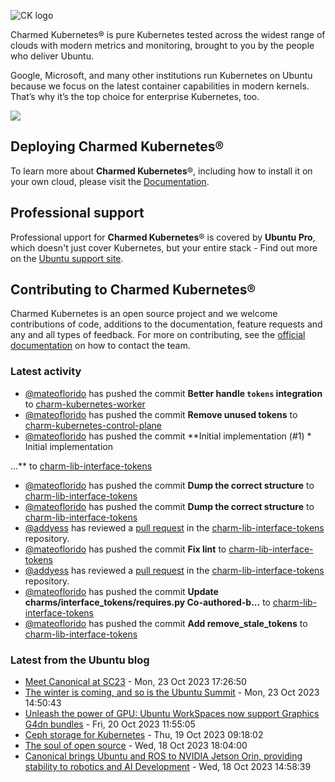![CK logo](https://assets.ubuntu.com/v1/451d4cf4-Charmed+Kubernetes_RGB_onWhite_2022.svg)

Charmed Kubernetes® is pure Kubernetes tested across the widest range of clouds with modern metrics and monitoring, brought to you by the people who deliver Ubuntu.

Google, Microsoft, and many other institutions run Kubernetes on Ubuntu because we focus on the latest container capabilities in modern kernels. That’s why it’s the top choice for enterprise Kubernetes, too.

![](https://assets.ubuntu.com/v1/843c77b6-juju-at-a-glace.svg)

## Deploying Charmed Kubernetes®

To learn more about **Charmed Kubernetes**®, including how to install it on your own cloud, please visit the [Documentation][docs].

## Professional support

Professional upport for **Charmed Kubernetes**® is covered by **Ubuntu Pro**, which doesn't just cover Kubernetes, but your entire stack - Find out more on the [Ubuntu support site](https://ubuntu.com/support).

## Contributing to Charmed Kubernetes®

Charmed Kubernetes is an open source project and we welcome contributions of code, additions to the documentation, feature requests and any and all types of feedback. For more on contributing, see the [official documentation][get-in-touch] on how to contact the team.

<!-- LINKS -->
[docs]: https://ubuntu.com/kubernetes/docs
[get-in-touch]: https://ubuntu.com/kubernetes/docs/get-in-touch

### Latest activity

<!-- activity starts -->
 - [@mateoflorido](https://github.com/mateoflorido) has pushed the commit **Better handle `tokens` integration** to [charm-kubernetes-worker](https://github.com/charmed-kubernetes/charm-kubernetes-worker)
 - [@mateoflorido](https://github.com/mateoflorido) has pushed the commit **Remove unused tokens** to [charm-kubernetes-control-plane](https://github.com/charmed-kubernetes/charm-kubernetes-control-plane)
 - [@mateoflorido](https://github.com/mateoflorido) has pushed the commit **Initial implementation (#1)  * Initial implementation  ...** to [charm-lib-interface-tokens](https://github.com/charmed-kubernetes/charm-lib-interface-tokens)
 - [@mateoflorido](https://github.com/mateoflorido) has pushed the commit **Dump the correct structure** to [charm-lib-interface-tokens](https://github.com/charmed-kubernetes/charm-lib-interface-tokens)
 - [@mateoflorido](https://github.com/mateoflorido) has pushed the commit **Dump the correct structure** to [charm-lib-interface-tokens](https://github.com/charmed-kubernetes/charm-lib-interface-tokens)
 - [@addyess](https://github.com/addyess) has reviewed a [pull request](https://github.com/charmed-kubernetes/charm-lib-interface-tokens/pull/1) in the [charm-lib-interface-tokens](https://github.com/charmed-kubernetes/charm-lib-interface-tokens) repository.
 - [@mateoflorido](https://github.com/mateoflorido) has pushed the commit **Fix lint** to [charm-lib-interface-tokens](https://github.com/charmed-kubernetes/charm-lib-interface-tokens)
 - [@addyess](https://github.com/addyess) has reviewed a [pull request](https://github.com/charmed-kubernetes/charm-lib-interface-tokens/pull/1) in the [charm-lib-interface-tokens](https://github.com/charmed-kubernetes/charm-lib-interface-tokens) repository.
 - [@mateoflorido](https://github.com/mateoflorido) has pushed the commit **Update charms/interface_tokens/requires.py  Co-authored-b...** to [charm-lib-interface-tokens](https://github.com/charmed-kubernetes/charm-lib-interface-tokens)
 - [@mateoflorido](https://github.com/mateoflorido) has pushed the commit **Add remove_stale_tokens** to [charm-lib-interface-tokens](https://github.com/charmed-kubernetes/charm-lib-interface-tokens)
<!-- activity ends -->

<!-- roadmap starts -->

<!-- roadmap ends -->

### Latest from the Ubuntu blog

<!-- blog starts -->
* [Meet Canonical at SC23](https://ubuntu.com//blog/meet-canonical-at-sc23) - Mon, 23 Oct 2023 17:26:50 
* [The winter is coming, and so is the Ubuntu Summit](https://ubuntu.com//blog/the-winter-is-coming-and-so-is-the-ubuntu-summit) - Mon, 23 Oct 2023 14:50:43 
* [Unleash the power of GPU: Ubuntu WorkSpaces now support Graphics G4dn bundles](https://ubuntu.com//blog/unleash-the-power-of-gpu-ubuntu-desktop-on-amazon-workspaces-supports-graphics-g4dn-bundles) - Fri, 20 Oct 2023 11:55:05 
* [Ceph storage for Kubernetes](https://ubuntu.com//blog/storage-for-kubernetes) - Thu, 19 Oct 2023 09:18:02 
* [The soul of open source](https://ubuntu.com//blog/the-soul-of-open-source) - Wed, 18 Oct 2023 18:04:00 
* [Canonical brings Ubuntu and ROS to NVIDIA Jetson Orin, providing stability to robotics and AI Development](https://ubuntu.com//blog/ubuntu-and-ros-to-nvidia-jetson-orin) - Wed, 18 Oct 2023 14:58:39 
<!-- blog ends -->
